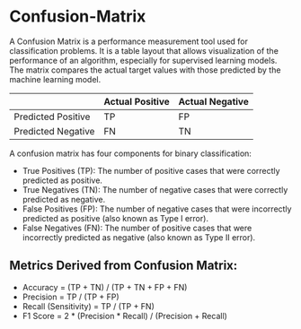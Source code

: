 # Confusion-Matrix

A Confusion Matrix is a performance measurement tool used for classification problems. It is a table layout that allows visualization of the performance of an algorithm, especially for supervised learning models. The matrix compares the actual target values with those predicted by the machine learning model.

| | Actual Positive | Actual Negative |
| --- | --- | --- |
| Predicted Positive | TP | FP |
| Predicted Negative | FN | TN |

A confusion matrix has four components for binary classification:

- True Positives (TP): The number of positive cases that were correctly predicted as positive.
- True Negatives (TN): The number of negative cases that were correctly predicted as negative.
- False Positives (FP): The number of negative cases that were incorrectly predicted as positive (also known as Type I error).
- False Negatives (FN): The number of positive cases that were incorrectly predicted as negative (also known as Type II error).

## Metrics Derived from Confusion Matrix:
- Accuracy = (TP + TN) / (TP + TN + FP + FN)
- Precision = TP / (TP + FP)
- Recall (Sensitivity) = TP / (TP + FN)
- F1 Score = 2 * (Precision * Recall) / (Precision + Recall)
